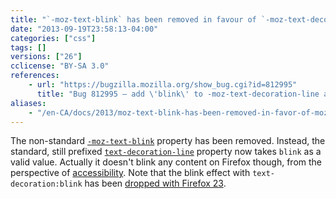 ```yaml
---
title: "`-moz-text-blink` has been removed in favour of `-moz-text-decoration-line:blink`"
date: "2013-09-19T23:58:13-04:00"
categories: ["css"]
tags: []
versions: ["26"]
cclicense: "BY-SA 3.0"
references:
    - url: "https://bugzilla.mozilla.org/show_bug.cgi?id=812995"
      title: "Bug 812995 – add \'blink\' to -moz-text-decoration-line and drop -moz-text-blink"
aliases:
    - "/en-CA/docs/2013/moz-text-blink-has-been-removed-in-favor-of-moz-text-decoration-line-blink/"
---
```

The non-standard [`-moz-text-blink`](https://developer.mozilla.org/en-US/docs/Web/CSS/-moz-text-blink) property has been removed. Instead, the standard, still prefixed [`text-decoration-line`](https://developer.mozilla.org/en-US/docs/Web/CSS/text-decoration-line) property now takes `blink` as a valid value. Actually it doesn't blink any content on Firefox though, from the perspective of [accessibility](https://developer.mozilla.org/en-US/docs/Accessibility). Note that the blink effect with `text-decoration:blink` has been [dropped with Firefox 23](https://www.fxsitecompat.com/en-CA/docs/2013/blink-effect-with-text-decoration-blink-has-been-dropped/).
